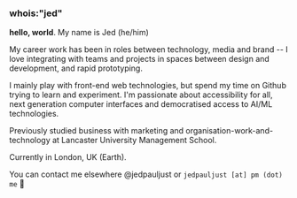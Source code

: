 ### whois:"jed"
**hello, world**. My name is Jed (he/him)

My career work has been in roles between technology, media and brand -- I love integrating with teams and projects in spaces between design and development, and rapid prototyping.

I mainly play with front-end web technologies, but spend my time on Github trying to learn and experiment. I'm passionate about accessibility for all, next generation computer interfaces and democratised access to AI/ML technologies.

Previously studied business with marketing and organisation-work-and-technology at Lancaster University Management School.

Currently in London, UK (Earth).

You can contact me elsewhere @jedpauljust or `jedpauljust [at] pm (dot) me` 📩
